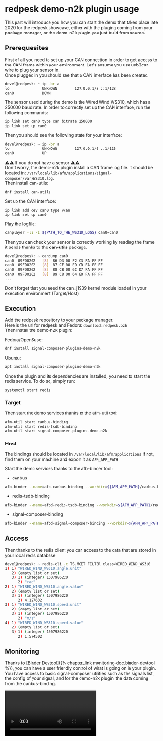 # redpesk demo-n2k plugin usage

This part will introduce you how you can start the demo that takes place late 2020 for the redpesk showcase, either with the pluging coming from your package manager, or the demo-n2k plugin you just build from source.

## Prerequesites

First of all you need to set up your CAN connection in order to get access to the CAN frame within your environment. Let's assume you use usb2can wire to plug your sensor in.  
Once plugged in you should see that a CAN interface has been created.
```bash
devel@redpesk: ~ ip -br a
lo               UNKNOWN        127.0.0.1/8 ::1/128 
can0             DOWN
```

The sensor used during the demo is the Wired Wind WS310, which has a 250000 baud rate. In order to correctly set up the CAN interface, run the following commands:
```bash
ip link set can0 type can bitrate 250000
ip link set up can0
```
Then you should see the following state for your interface:
```bash
devel@redpesk: ~ ip -br a
lo               UNKNOWN        127.0.0.1/8 ::1/128 
can0             UP
```

⚠️⚠️ If you do not have a sensor ⚠️⚠️  
Don't worry, the demo-n2k plugin install a CAN frame log file. It should be located in: `/var/local/lib/afm/applications/signal-composer/var/WS310.log`.  
Then install can-utils:
```bash
dnf install can-utils
```
Set up the CAN interface:
```bash
ip link add dev can0 type vcan
ip link set up can0
```

Play the logfile:
```bash
canplayer -li -I ${PATH_TO_THE_WS310_LOGS} can0=can0
```
Then you can check your sensor is correctly working by reading the frame it sends thanks to the **can-utils** package.
```bash
devel@redpesk: ~ candump can0
can0  09FD0202   [8]  86 D3 00 F2 C3 FA FF FF
can0  09FD0202   [8]  87 CF 00 ED CD FA FF FF
can0  09FD0202   [8]  88 CB 00 6C D7 FA FF FF
can0  09FD0202   [8]  89 C8 00 64 E0 FA FF FF
...
```

Don't forget that you need the can_j1939 kernel module loaded in your execution environment (Target/Host)

## Execution

Add the redpesk repository to your package manager.  
Here is the url for redpesk and Fedora:
`download.redpesk.bzh`  
Then install the demo-n2k plugin:

Fedora/OpenSuse:
```bash
dnf install signal-composer-plugins-demo-n2k
```

Ubuntu:
```bash
apt install signal-composer-plugins-demo-n2k
```

Once the plugin and its dependencies are installed, you need to start the redis service. To do so, simply run:

```bash
systemctl start redis
```

### Target

Then start the demo services thanks to the afm-util tool:

```bash
afm-util start canbus-binding
afm-util start redis-tsdb-binding
afm-util start signal-composer-plugins-demo-n2k
```

### Host

The bindings should be located in `/var/local/lib/afm/applications` if not, find them on your machine and export it as `AFM_APP_PATH`

Start the demo services thanks to the afb-binder tool:

- canbus
```bash
afb-binder --name=afb-canbus-binding --workdir=${AFM_APP_PATH}/canbus-binding --binding=lib/afb-canbus-binding.so --port=9997 --ws-server unix://tmp/canbus
```

- redis-tsdb-binding
```bash
afb-binder --name=afbd-redis-tsdb-binding --workdir=${AFM_APP_PATH}/redis-tsdb-binding --binding=lib/redis-binding.so --port=9998 --ws-server unix:/tmp/redis
```

- signal-composer-binding
```bash
afb-binder --name=afbd-signal-composer-binding --workdir=${AFM_APP_PATH}/signal-composer-binding --binding=lib/afb-signal-composer-binding.so --port=9999 --ws-client=unix:/tmp/canbus --ws-client=unix:/tmp/redis
```

## Access

Then thanks to the redis client you can access to the data that are stored in your local redis database
```bash
devel@redpesk: ~ redis-cli -c TS.MGET FILTER class=WIRED_WIND_WS310
1) 1) "WIRED_WIND_WS310.angle.unit"
   2) (empty list or set)
   3) 1) (integer) 1607986220
      2) "rad"
2) 1) "WIRED_WIND_WS310.angle.value"
   2) (empty list or set)
   3) 1) (integer) 1607986220
      2) 4.127632
3) 1) "WIRED_WIND_WS310.speed.unit"
   2) (empty list or set)
   3) 1) (integer) 1607986220
      2) "m/s"
4) 1) "WIRED_WIND_WS310.speed.value"
   2) (empty list or set)
   3) 1) (integer) 1607986220
      2) 1.574502
```

## Monitoring

Thanks to [Binder Devtool]({% chapter_link monitoring-doc.binder-devtool %}), you can have a user friendly control of what is going on in your plugin.
You have access to basic signal-composer utilities such as the signals list, the config of your signal, and for the demo-n2k plugin, the data coming from the canbus-binding.

![afb-ui-dev-tool](./mov/ui_dev_tool.webm)
